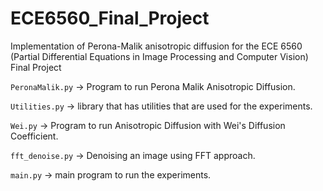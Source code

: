 # ECE6560_Final_Project
Implementation of Perona-Malik anisotropic diffusion for the ECE 6560 (Partial Differential Equations in Image Processing and Computer Vision) Final Project

```PeronaMalik.py``` -> Program to run Perona Malik Anisotropic Diffusion.

```Utilities.py``` -> library that has utilities that are used for the experiments. 

```Wei.py``` -> Program to run Anisotropic Diffusion with Wei's Diffusion Coefficient.

```fft_denoise.py``` -> Denoising an image using FFT approach. 

```main.py``` -> main program to run the experiments. 
